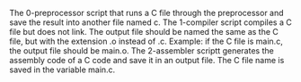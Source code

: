 The 0-preprocessor script that runs a C file through the preprocessor and save the result into another file named c.
The 1-compiler script compiles a C file but does not link. The output file should be named the same as the C file, but with the extension .o instead of .c. Example: if the C file is main.c, the output file should be main.o.
The 2-assembler scriptt generates the assembly code of a C code and save it in an output file. The C file name is saved in the variable main.c.
